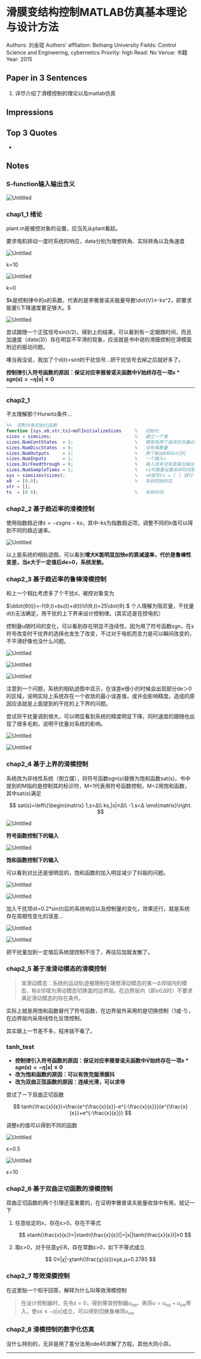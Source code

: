 # 滑膜变结构控制MATLAB仿真基本理论与设计方法

Authors: 刘金琨
Authors' affliation: Beihang University
Fields: Control Science and Engineering, cybernetics
Priority: high
Read: No
Venue: 书籍
Year: 2015

## Paper in 3 Sentences

1. 详尽介绍了滑模控制的理论以及matlab仿真

## Impressions

## Top 3 Quotes

- 

## Notes

### S-function输入输出含义

![Untitled](%E6%BB%91%E8%86%9C%E5%8F%98%E7%BB%93%E6%9E%84%E6%8E%A7%E5%88%B6MAT%205669c/Untitled.png)

### chap1_1 绪论

plant.m是被控对象的设置，应当先从plant看起。

要求电机转动一度时系统的响应，data分别为理想转角、实际转角以及角速度

![Untitled](%E6%BB%91%E8%86%9C%E5%8F%98%E7%BB%93%E6%9E%84%E6%8E%A7%E5%88%B6MAT%205669c/Untitled%201.png)

k=10

![Untitled](%E6%BB%91%E8%86%9C%E5%8F%98%E7%BB%93%E6%9E%84%E6%8E%A7%E5%88%B6MAT%205669c/Untitled%202.png)

k=0

$k是控制律中的s的系数，代表的是李雅普诺夫能量导数\dot{V}≤-ks^2，即要求能量\\下降速度要足够大。$

![Untitled](%E6%BB%91%E8%86%9C%E5%8F%98%E7%BB%93%E6%9E%84%E6%8E%A7%E5%88%B6MAT%205669c/Untitled%203.png)

尝试跟随一个正弦信号sin(t/2)，得到上的结果，可以看到有一定跟随时间，而且加速度（data(3)）存在明显不平滑的现象，应该就是书中说的滑膜控制在滑模面附近的振动问题。

噢当我没说，我加了个d(t)=sint的干扰信号...把干扰信号去掉之后就好多了。

**控制律引入符号函数的原因：保证对应李雅普诺夫函数中$\dot{V}$始终存在一项$s*sgn(s)=-η|s|≤0$**

---

### chap2_1

不太理解那个Hurwitz条件...

```matlab
%%  控制对象初始化函数
function [sys,x0,str,ts]=mdlInitializeSizes     %   初始化
sizes = simsizes;                               %   建立一个类
sizes.NumContStates  = 2;                       %   模型有两个连续状态量dot{θ}和ddot{θ}
sizes.NumDiscStates  = 0;                       %   没有离散量
sizes.NumOutputs     = 2;                       %   两个输出θ和dot{θ}
sizes.NumInputs      = 1;                       %   一个输入u
sizes.DirFeedthrough = 0;                       %   输入信号没有直接在输出端出现
sizes.NumSampleTimes = 1;                       %   =1时需要设置采样时间和偏移量ts
sys = simsizes(sizes);                          %   =0就写ts = [ ] 就行
x0  = [0,0];                                    %   系统初始状态
str = [];
ts  = [0 0];                                    %   采样时间
```

### chap2_2 基于趋近率的滑模控制

使用指数趋近律$\dot{s}=-εsgns-ks$，其中-ks为指数趋近项，调整不同的k值可以得到不同的趋近速率。

![Untitled](%E6%BB%91%E8%86%9C%E5%8F%98%E7%BB%93%E6%9E%84%E6%8E%A7%E5%88%B6MAT%205669c/Untitled%204.png)

以上是系统的相轨迹图，可以看到**增大K能明显加快e的衰减速率，代价是鲁棒性变差，当e大于一定值后de>0，系统发散。**

### chap2_3 基于趋近率的鲁棒滑模控制

和上一个相比考虑多了个干扰d，被控对象变为

$\ddot{θ(t)}=-f(θ,t)+bu(t)+d(t)\\f(θ,t)=25\dot{θ}.$ 个人理解为阻尼量，干扰量$d(t)$无法确定，用干扰的上下界来设计控制律。(其实还是在控电机）

控制量u随时间的变化，可以看到存在明显不连续性，因为用了符号函数sgn，在s符号改变时干扰界的选择也发生了改变，不过对于电机而言力是可以瞬间改变的，不平滑好像也没什么问题。

![Untitled](%E6%BB%91%E8%86%9C%E5%8F%98%E7%BB%93%E6%9E%84%E6%8E%A7%E5%88%B6MAT%205669c/Untitled%205.png)

![Untitled](%E6%BB%91%E8%86%9C%E5%8F%98%E7%BB%93%E6%9E%84%E6%8E%A7%E5%88%B6MAT%205669c/Untitled%206.png)

![Untitled](%E6%BB%91%E8%86%9C%E5%8F%98%E7%BB%93%E6%9E%84%E6%8E%A7%E5%88%B6MAT%205669c/Untitled%207.png)

注意到一个问题，系统的相轨迹图中显示，在误差e很小的时候会出现部分de＞0的区域，说明实际上系统存在一个收敛的最小误差值，或许会影响精度。造成的原因应该就是上面提到的干扰的上下界的问题。

尝试将干扰量调到很大，可以明显看到系统的精度明显下降，同时速度的跟随也出现了很多毛刺，说明干扰量对系统的影响。

![Untitled](%E6%BB%91%E8%86%9C%E5%8F%98%E7%BB%93%E6%9E%84%E6%8E%A7%E5%88%B6MAT%205669c/Untitled%208.png)

![Untitled](%E6%BB%91%E8%86%9C%E5%8F%98%E7%BB%93%E6%9E%84%E6%8E%A7%E5%88%B6MAT%205669c/Untitled%209.png)

### chap2_4 基于上界的滑模控制

系统改为非线性系统（倒立摆），将符号函数sgn(s)替换为饱和函数sat(s)，书中提到的M指的是控制其的标识符，M=1代表用符号函数控制，M=2用饱和函数，其中sat(s)满足

$$
sat(s)=\left\{\begin{matrix}
  1,s>Δ\\
  ks,|s|≤Δ\\
  -1,s<Δ
\end{matrix}\right.
$$

![Untitled](%E6%BB%91%E8%86%9C%E5%8F%98%E7%BB%93%E6%9E%84%E6%8E%A7%E5%88%B6MAT%205669c/Untitled%2010.png)

**符号函数控制下的输入**

![Untitled](%E6%BB%91%E8%86%9C%E5%8F%98%E7%BB%93%E6%9E%84%E6%8E%A7%E5%88%B6MAT%205669c/Untitled%2011.png)

**饱和函数控制下的输入**

可以看到对比还是很明显的，饱和函数的加入明显减少了抖振的问题。

![Untitled](%E6%BB%91%E8%86%9C%E5%8F%98%E7%BB%93%E6%9E%84%E6%8E%A7%E5%88%B6MAT%205669c/Untitled%2012.png)

![Untitled](%E6%BB%91%E8%86%9C%E5%8F%98%E7%BB%93%E6%9E%84%E6%8E%A7%E5%88%B6MAT%205669c/Untitled%2013.png)

加入干扰项dt=0.2*sin(t)后的系统响应以及控制量的变化，效果还行，就是系统存在周期性变化的误差...

![Untitled](%E6%BB%91%E8%86%9C%E5%8F%98%E7%BB%93%E6%9E%84%E6%8E%A7%E5%88%B6MAT%205669c/Untitled%2014.png)

![Untitled](%E6%BB%91%E8%86%9C%E5%8F%98%E7%BB%93%E6%9E%84%E6%8E%A7%E5%88%B6MAT%205669c/Untitled%2015.png)

把干扰量加到一定值后系统就控制不住了，再往后加就发散了。

### chap2_5 基于准滑动模态的滑模控制

> 准滑动模态：系统的运动轨迹被限制在理想滑动模态的某一Δ邻域内的模态，称Δ邻域为滑动模态切换面的边界层。在边界层内（即s∈Δ时）不要求满足滑动模态的存在条件。
> 

实际上就是用饱和函数替代了符号函数，在边界层外采用的是切换控制（1或-1），在边界层内采用线性化反馈控制。

其实跟上一节差不多，程序就不看了。

### tanh_test

- **控制律引入符号函数的原因：保证对应李雅普诺夫函数中$\dot{V}$始终存在一项$s*sgn(s)=-η|s|≤0$**
- **改为饱和函数的原因：可以有效克服滑膜抖**
- **改为双曲正弦函数的原因：连续光滑，可以求导**

尝试了一下双曲正切函数

$$
tanh(\frac{x}{ε})=\frac{e^{\frac{x}{ε}}-e^{-\frac{x}{ε}}}{e^{\frac{x}{ε}}+e^{-\frac{x}{ε}}}
$$

调整ε的值可以得到不同的函数

![Untitled](%E6%BB%91%E8%86%9C%E5%8F%98%E7%BB%93%E6%9E%84%E6%8E%A7%E5%88%B6MAT%205669c/Untitled%2016.png)

ε=0.5

![Untitled](%E6%BB%91%E8%86%9C%E5%8F%98%E7%BB%93%E6%9E%84%E6%8E%A7%E5%88%B6MAT%205669c/Untitled%2017.png)

ε=10

### chap2_6 基于双曲正切函数的滑模控制

双曲正切函数的两个引理还蛮重要的，在证明李雅普诺夫能量收敛中有用，就记一下

1. 任意给定的x，存在ε>0，存在不等式
   
    $$
    xtanh(\frac{x}{ε})=|xtanh(\frac{x}{ε})|=|x||tanh(\frac{x}{ε})|≥0
    $$
    
2. 取ε>0，对于任意χ∈R，存在常数ε>0，如下不等式成立

$$
0≤|χ|-χtanh(\frac{χ}{ε})≤με,μ=0.2785
$$

### chap2_7 等效滑膜控制

在这里贴一个知乎回答，解释为什么叫等效滑模控制

> 在设计控制器时，先令$\dot{s}=0$，得到等效控制器$u_{eq}$，再将$u=u_{eq}+u_{sw}$带入，使$s\dot{s}≤-η|s|$成立，可以得到切换鲁棒项$u_{sw}$
> 

### chap2_8 滑模控制的数字化仿真

没什么特别的，无非是用了差分法用ode45求解了方程，其他大同小异。

---

